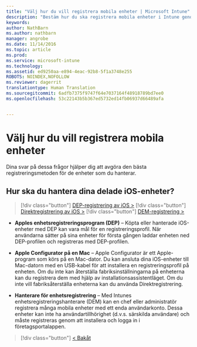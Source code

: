 ```yaml
---
title: "Välj hur du vill registrera mobila enheter | Microsoft Intune"
description: "Bestäm hur du ska registrera mobila enheter i Intune genom att besvara några enkla frågor"
keywords: 
author: NathBarn
ms.author: nathbarn
manager: angrobe
ms.date: 11/14/2016
ms.topic: article
ms.prod: 
ms.service: microsoft-intune
ms.technology: 
ms.assetid: ed9250aa-e894-4eac-92b8-5f1a3748e255
ROBOTS: NOINDEX,NOFOLLOW
ms.reviewer: dagerrit
translationtype: Human Translation
ms.sourcegitcommit: 6adfb7375f9747f64e7037164f48918789bd7ee0
ms.openlocfilehash: 53c22143b5b367ed5732ed14fb06937d66489afa


---
```

# <a name="choose-how-to-enroll-mobile-devices"></a>Välj hur du vill registrera mobila enheter

Dina svar på dessa frågor hjälper dig att avgöra den bästa registreringsmetoden för de enheter som du hanterar.


## <a name="how-will-you-manage-shared-ios-devices"></a>**Hur ska du hantera dina delade iOS-enheter?**

> [!div class="button"]
[DEP-registrering av iOS >](/intune/deploy-use/ios-device-enrollment-program-in-microsoft-intune)
> [!div class="button"]
[Direktregistrering av iOS >](/intune/deploy-use/ios-direct-enrollment-in-microsoft-intune)
> [!div class="button"]
[DEM-registrering >](/intune/deploy-use/enroll-corporate-owned-devices-with-the-device-enrollment-manager-in-microsoft-intune)

  - **Apples enhetsregistreringsprogram (DEP)** – Köpta eller hanterade iOS-enheter med DEP kan vara mål för en registreringsprofil. När användarna sätter på sina enheter för första gången laddar enheten ned DEP-profilen och registreras med DEP-profilen.

  - **Apple Configurator på en Mac** – Apple Configurator är ett Apple-program som körs på en Mac-dator. Du kan ansluta dina iOS-enheter till Mac-datorn med en USB-kabel för att installera en registreringsprofil på enheten. Om du inte kan återställa fabriksinställningarna på enheterna kan du registrera dem med hjälp av installationsassistentläget. Om du inte vill fabriksåterställa enheterna kan du använda Direktregistrering.

  - **Hanterare för enhetsregistrering** – Med Intunes enhetsregistreringshanterare (DEM) kan en chef eller administratör registrera många mobila enheter med ett enda användarkonto. Dessa enheter kan inte ha användartillhörighet (d.v.s. särskilda användare) och måste registreras genom att installera och logga in i företagsportalappen.

  > [!div class="button"]
  [< Bakåt](choose-how-to-enroll-devices3.md)



<!--HONumber=Dec16_HO2-->


